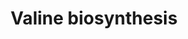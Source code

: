 ---
annotations:
- type: Pathway Ontology
  value: valine biosynthetic pathway
authors:
- Anwesha
- Mkutmon
- Eweitz
description: This event has been computationally inferred from an event that has been
  demonstrated in another species.<p>The inference is based on Ensembl Compara orthology
  projection. Briefly, reactions for which all involved PhysicalEntities (in input,
  output and catalyst) have a mapped ortholog or paralog are inferred to the other
  species. High-level events are also inferred for these events to allow for easier
  navigation.<p>Details of projection methods and parameters may be found <a href="/projection.html">here.</a><p>  Source:[http://plantreactome.gramene.org/
  Plant Reactome].
last-edited: 2021-05-25
organisms:
- Zea mays
redirect_from:
- /index.php/Pathway:WP3027
- /instance/WP3027
schema-jsonld:
- '@context': https://schema.org/
  '@id': https://wikipathways.github.io/pathways/WP3027.html
  '@type': Dataset
  creator:
    '@type': Organization
    name: WikiPathways
  description: This event has been computationally inferred from an event that has
    been demonstrated in another species.<p>The inference is based on Ensembl Compara
    orthology projection. Briefly, reactions for which all involved PhysicalEntities
    (in input, output and catalyst) have a mapped ortholog or paralog are inferred
    to the other species. High-level events are also inferred for these events to
    allow for easier navigation.<p>Details of projection methods and parameters may
    be found <a href="/projection.html">here.</a><p>  Source:[http://plantreactome.gramene.org/
    Plant Reactome].
  keywords:
  - NADPH
  - L-Glu
  - 2OG
  - acetolactate
  - PYR
  - ketol-acid
  - 2,3-dihydroxy-isovalerate
  - NADP+
  - L-Val
  - KIV
  - reductoisomerase
  - 2-acetolactate
  - synthase
  - GRMZM2G014069
  - CO2
  - branched-chain-amino-acid
  - H+
  - transaminase
  - H2O
  license: CC0
  name: Valine biosynthesis
seo: CreativeWork
title: Valine biosynthesis
wpid: WP3027
---